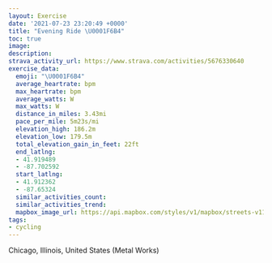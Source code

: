 ```yaml
---
layout: Exercise
date: '2021-07-23 23:20:49 +0000'
title: "Evening Ride \U0001F6B4"
toc: true
image:
description:
strava_activity_url: https://www.strava.com/activities/5676330640
exercise_data:
  emoji: "\U0001F6B4"
  average_heartrate: bpm
  max_heartrate: bpm
  average_watts: W
  max_watts: W
  distance_in_miles: 3.43mi
  pace_per_mile: 5m23s/mi
  elevation_high: 186.2m
  elevation_low: 179.5m
  total_elevation_gain_in_feet: 22ft
  end_latlng:
  - 41.919489
  - -87.702592
  start_latlng:
  - 41.912362
  - -87.65324
  similar_activities_count:
  similar_activities_trend:
  mapbox_image_url: https://api.mapbox.com/styles/v1/mapbox/streets-v11/static/path-5+787af2-1.0(g_y~Fvw~uOKU%3FI%40%3FB%40CBMDW%3F_DLACw%40d%40c%40%60%40%5Bp%40_AtAmArBgA%7CA%5Bl%40gAzAm%40dAa%40b%40O%5E%5Dd%40cAbBsBxCCH%40FBBF%40%40HQ%5CAL%40fA%3FnCFdDBpE%40hFBdACr%40Bl%40%3FtAHl%40%3FLJZ%60%40vCB%5C%3FZJV%5ElCVxAn%40dEDG%40~%40Ab%40%3Fx%40DRLxA%3FREJKABBCIJB%5EGl%40BjBAb%40An%40EBCDOH%3FHCBEAIMOAKDeADWFIFEHAPDFFBJLhCDlAAnD%40tBB%5CH%60UF%60DAn%40BPA%5EBbGCf%40WdBI~A%40jGLnER%60FDvAAZDh%40JhD%3FnADl%40A%7CAF%60CAp%40DzC%3FbDCbADr%40Az%40D%5ECjB%40rCC%5EB%5CA%60KFjIA%7CEBfIDnBExA%3FlAEl%40BtQ%3FHGDAH%3F~CAFKB_AAo%40DSA%7B%40BSDe%40Eq%40%40MCa%40D%5DAg%40DqAAiCDWAOE_%40UC%40%3FBFJA%5C%40ZCZBV%3Fx%40CDY%40A%40%3FFCAUMk%40BCESAaAH%7BEDSD%3F%40%40BVA%60%40BAIMCEB),pin-s-s+e5b22e(-87.65324,41.91236),pin-s-f+89ae00(-87.7026,41.91948000000003)/auto/800x800?access_token=pk.eyJ1Ijoiam9zaGJlY2ttYW4iLCJhIjoiY205eWR2aDd1MWZ6djJrbXc4a3M0bWZleiJ9.XiG9OWkNcZk2QzjJbxLB4A
tags:
- cycling
---
```




Chicago, Illinois, United States (Metal Works)
